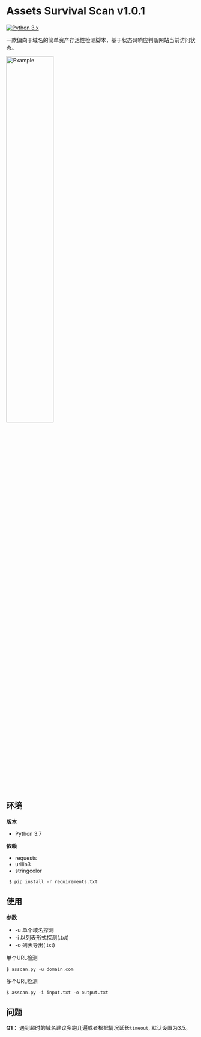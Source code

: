 # Assets Survival Scan v1.0.1

[![Python 3.x](https://img.shields.io/badge/python-3.x-g.svg)](https://github.com/helGayhub233/ASscan)

一款偏向于域名的简单资产存活性检测脚本，基于状态码响应判断网站当前访问状态。

<img src="https://github.com/helGayhub233/ASscan/blob/master/images/WX20200324-163634%402x.png" alt="Example" width="50%" height="50%" />

## 环境

**版本**

- Python 3.7

**依赖**

- requests
- urllib3
- stringcolor

```
 $ pip install -r requirements.txt
```

## 使用

**参数**

- -u 单个域名探测
- -i 以列表形式探测(.txt)
- -o 列表导出(.txt)

单个URL检测
```
$ asscan.py -u domain.com
```

多个URL检测
```
$ asscan.py -i input.txt -o output.txt
```
## 问题

**Q1：** 遇到超时的域名建议多跑几遍或者根据情况延长`timeout`, 默认设置为3.5。





